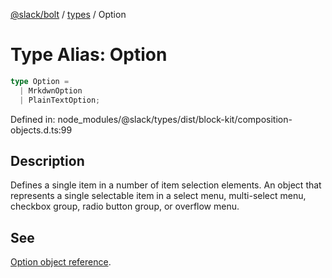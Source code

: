 [@slack/bolt](../../../../index.md) / [types](../index.md) / Option

# Type Alias: Option

```ts
type Option = 
  | MrkdwnOption
  | PlainTextOption;
```

Defined in: node\_modules/@slack/types/dist/block-kit/composition-objects.d.ts:99

## Description

Defines a single item in a number of item selection elements. An object that represents a single
selectable item in a select menu, multi-select menu, checkbox group, radio button group, or overflow menu.

## See

[Option object reference](https://api.slack.com/reference/block-kit/composition-objects#option).
